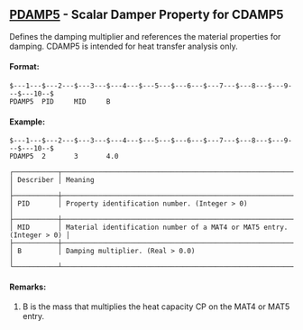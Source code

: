 ## [PDAMP5](https://nexus.hexagon.com/documentationcenter/bundle/MSC_Nastran_2022.4/page/Nastran_Combined_Book/qrg/bulkp/TOC.PDAMP5.xhtml) - Scalar Damper Property for CDAMP5

Defines the damping multiplier and references the material properties for damping. CDAMP5 is intended for heat transfer analysis only.

#### Format:

```nastran
$---1---$---2---$---3---$---4---$---5---$---6---$---7---$---8---$---9---$---10--$
PDAMP5  PID     MID     B                                                       
```

#### Example:

```nastran
$---1---$---2---$---3---$---4---$---5---$---6---$---7---$---8---$---9---$---10--$
PDAMP5  2       3       4.0                                                     
```

```text
┌───────────┬───────────────────────────────────────────────────────────────────────┐
│ Describer │ Meaning                                                               │
├───────────┼───────────────────────────────────────────────────────────────────────┤
│ PID       │ Property identification number. (Integer > 0)                         │
├───────────┼───────────────────────────────────────────────────────────────────────┤
│ MID       │ Material identification number of a MAT4 or MAT5 entry. (Integer > 0) │
├───────────┼───────────────────────────────────────────────────────────────────────┤
│ B         │ Damping multiplier. (Real > 0.0)                                      │
└───────────┴───────────────────────────────────────────────────────────────────────┘
```

#### Remarks:

1. B is the mass that multiplies the heat capacity CP on the MAT4 or MAT5 entry.
